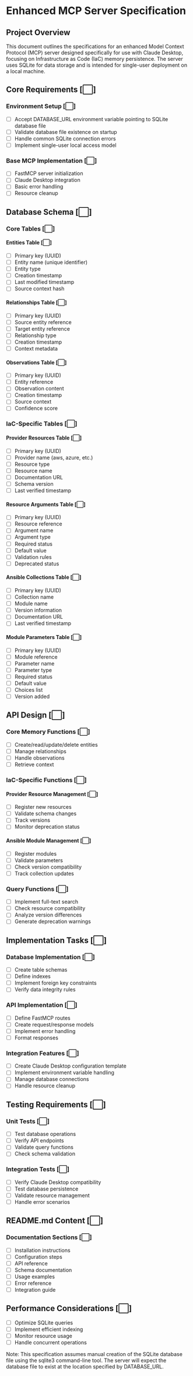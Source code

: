 # Enhanced MCP Server Specification

## Project Overview

This document outlines the specifications for an enhanced Model Context Protocol (MCP) server designed specifically for use with Claude Desktop, focusing on Infrastructure as Code (IaC) memory persistence. The server uses SQLite for data storage and is intended for single-user deployment on a local machine.

## Core Requirements [⬜]

### Environment Setup [⬜]
- [ ] Accept DATABASE_URL environment variable pointing to SQLite database file
- [ ] Validate database file existence on startup
- [ ] Handle common SQLite connection errors
- [ ] Implement single-user local access model

### Base MCP Implementation [⬜]
- [ ] FastMCP server initialization
- [ ] Claude Desktop integration
- [ ] Basic error handling
- [ ] Resource cleanup

## Database Schema [⬜]

### Core Tables [⬜]

#### Entities Table [⬜]
- [ ] Primary key (UUID)
- [ ] Entity name (unique identifier)
- [ ] Entity type
- [ ] Creation timestamp
- [ ] Last modified timestamp
- [ ] Source context hash

#### Relationships Table [⬜]
- [ ] Primary key (UUID)
- [ ] Source entity reference
- [ ] Target entity reference
- [ ] Relationship type
- [ ] Creation timestamp
- [ ] Context metadata

#### Observations Table [⬜]
- [ ] Primary key (UUID)
- [ ] Entity reference
- [ ] Observation content
- [ ] Creation timestamp
- [ ] Source context
- [ ] Confidence score

### IaC-Specific Tables [⬜]

#### Provider Resources Table [⬜]
- [ ] Primary key (UUID)
- [ ] Provider name (aws, azure, etc.)
- [ ] Resource type
- [ ] Resource name
- [ ] Documentation URL
- [ ] Schema version
- [ ] Last verified timestamp

#### Resource Arguments Table [⬜]
- [ ] Primary key (UUID)
- [ ] Resource reference
- [ ] Argument name
- [ ] Argument type
- [ ] Required status
- [ ] Default value
- [ ] Validation rules
- [ ] Deprecated status

#### Ansible Collections Table [⬜]
- [ ] Primary key (UUID)
- [ ] Collection name
- [ ] Module name
- [ ] Version information
- [ ] Documentation URL
- [ ] Last verified timestamp

#### Module Parameters Table [⬜]
- [ ] Primary key (UUID)
- [ ] Module reference
- [ ] Parameter name
- [ ] Parameter type
- [ ] Required status
- [ ] Default value
- [ ] Choices list
- [ ] Version added

## API Design [⬜]

### Core Memory Functions [⬜]
- [ ] Create/read/update/delete entities
- [ ] Manage relationships
- [ ] Handle observations
- [ ] Retrieve context

### IaC-Specific Functions [⬜]

#### Provider Resource Management [⬜]
- [ ] Register new resources
- [ ] Validate schema changes
- [ ] Track versions
- [ ] Monitor deprecation status

#### Ansible Module Management [⬜]
- [ ] Register modules
- [ ] Validate parameters
- [ ] Check version compatibility
- [ ] Track collection updates

### Query Functions [⬜]
- [ ] Implement full-text search
- [ ] Check resource compatibility
- [ ] Analyze version differences
- [ ] Generate deprecation warnings

## Implementation Tasks [⬜]

### Database Implementation [⬜]
- [ ] Create table schemas
- [ ] Define indexes
- [ ] Implement foreign key constraints
- [ ] Verify data integrity rules

### API Implementation [⬜]
- [ ] Define FastMCP routes
- [ ] Create request/response models
- [ ] Implement error handling
- [ ] Format responses

### Integration Features [⬜]
- [ ] Create Claude Desktop configuration template
- [ ] Implement environment variable handling
- [ ] Manage database connections
- [ ] Handle resource cleanup

## Testing Requirements [⬜]

### Unit Tests [⬜]
- [ ] Test database operations
- [ ] Verify API endpoints
- [ ] Validate query functions
- [ ] Check schema validation

### Integration Tests [⬜]
- [ ] Verify Claude Desktop compatibility
- [ ] Test database persistence
- [ ] Validate resource management
- [ ] Handle error scenarios

## README.md Content [⬜]

### Documentation Sections [⬜]
- [ ] Installation instructions
- [ ] Configuration steps
- [ ] API reference
- [ ] Schema documentation
- [ ] Usage examples
- [ ] Error reference
- [ ] Integration guide

## Performance Considerations [⬜]
- [ ] Optimize SQLite queries
- [ ] Implement efficient indexing
- [ ] Monitor resource usage
- [ ] Handle concurrent operations

Note: This specification assumes manual creation of the SQLite database file using the sqlite3 command-line tool. The server will expect the database file to exist at the location specified by DATABASE_URL.